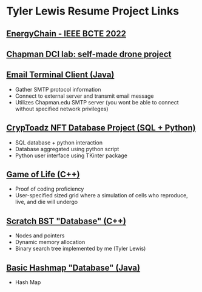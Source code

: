 # Tyler Lewis Resume Project Links

## [EnergyChain - IEEE BCTE 2022](https://github.com/tylew/EnergyChain)

## [Chapman DCI lab: self-made drone project](https://sites.google.com/chapman.edu/the-dci-lab/home/showcase#h.93iq8wiok6qo)

## [Email Terminal Client (Java)](https://github.com/tylew/email)
* Gather SMTP protocol information
* Connect to external server and transmit email message
* Utilizes Chapman.edu SMTP server (you wont be able to connect without specified network privileges)

## [CrypToadz NFT Database Project (SQL + Python)](https://github.com/tylew/CrypToad-Tkinter-)
* SQL database + python interaction 
* Database aggregated using python script
* Python user interface using TKinter package

## [Game of Life (C++)](https://github.com/tylew/gameOfLife) 
* Proof of coding proficiency
* User-specified sized grid where a simulation of cells who reproduce, live, and die will undergo

## [Scratch BST "Database" (C++)](https://github.com/tylew/cpp_BSTdatabase)
* Nodes and pointers
* Dynamic memory allocation
* Binary search tree implemented by me (Tyler Lewis)

## [Basic Hashmap "Database" (Java)](https://github.com/tylew/Java_HashMapDatabase)
* Hash Map

